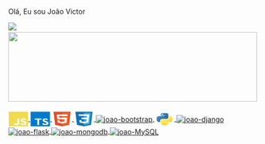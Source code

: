 Olá, Eu sou  João Victor

<div align="inline-block">
  <a href="https://github.com/joaovictordemiranda">
  <img height="140em" src="https://github-readme-stats.vercel.app/api?username=joaovictor&show_icons=true&theme=dracula&include_all_commits=true&count_private=true"/>
  <img height="140em" width="500" src="https://github-readme-stats.vercel.app/api/top-langs/?username=joaovictor&layout=compact&langs_count=7&theme=dracula"/>
</div>
  </div>
<div style="display: inline_block"><br>
  <img align="center" alt="joao-Js" height="30" width="40" src="https://raw.githubusercontent.com/devicons/devicon/master/icons/javascript/javascript-plain.svg">
  <img align="center" alt="joao-Ts" height="30" width="40" src="https://raw.githubusercontent.com/devicons/devicon/master/icons/typescript/typescript-plain.svg">
  <img align="center" alt="joao-HTML" height="30" width="40" src="https://raw.githubusercontent.com/devicons/devicon/master/icons/html5/html5-original.svg">
  <img align="center" alt="joao-CSS" height="30" width="40" src="https://raw.githubusercontent.com/devicons/devicon/master/icons/css3/css3-original.svg">
  <img align="center" alt="joao-bootstrap" height="50" width="50" src="https://cdn.jsdelivr.net/gh/devicons/devicon/icons/bootstrap/bootstrap-plain-wordmark.svg" />
  <img align="center" alt="joao-Python" height="30" width="40" src="https://raw.githubusercontent.com/devicons/devicon/master/icons/python/python-original.svg">
  <img align="center" alt="joao-django" height="45" widht="40" src="https://cdn.jsdelivr.net/gh/devicons/devicon/icons/django/django-original.svg" />
  <img align="center" alt="joao-flask" height="45" widht="40" src="https://cdn.jsdelivr.net/gh/devicons/devicon/icons/flask/flask-original-wordmark.svg" />
  <img align="center" alt="joao-mongodb" height="50" width="40" src="https://cdn.jsdelivr.net/gh/devicons/devicon/icons/mongodb/mongodb-plain-wordmark.svg" />
  <img align="center" alt="joao-MySQL" height="50" width="50" src="https://cdn.jsdelivr.net/gh/devicons/devicon/icons/mysql/mysql-original-wordmark.svg" />
</div>

